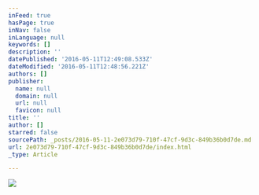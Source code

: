 ```yaml
---
inFeed: true
hasPage: true
inNav: false
inLanguage: null
keywords: []
description: ''
datePublished: '2016-05-11T12:49:08.533Z'
dateModified: '2016-05-11T12:48:56.221Z'
authors: []
publisher:
  name: null
  domain: null
  url: null
  favicon: null
title: ''
author: []
starred: false
sourcePath: _posts/2016-05-11-2e073d79-710f-47cf-9d3c-849b36b0d7de.md
url: 2e073d79-710f-47cf-9d3c-849b36b0d7de/index.html
_type: Article

---
```

![](https://the-grid-user-content.s3-us-west-2.amazonaws.com/584c32c7-772b-4b6a-8985-bbdaad6c30af.jpg)